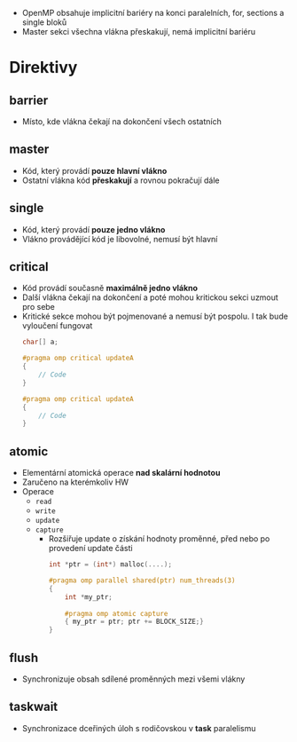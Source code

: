 - OpenMP obsahuje implicitní bariéry na konci paralelních, for, sections a single bloků 
- Master sekci všechna vlákna přeskakují, nemá implicitní bariéru

# Direktivy
## barrier
* Místo, kde vlákna čekají na dokončení všech ostatních

## master
* Kód, který provádí **pouze hlavní vlákno**
* Ostatní vlákna kód **přeskakují** a rovnou pokračují dále

## single
* Kód, který provádí **pouze jedno vlákno**
* Vlákno provádějící kód je libovolné, nemusí být hlavní

## critical
* Kód provádí současně **maximálně jedno vlákno**
* Další vlákna čekají na dokončení a poté mohou kritickou sekci uzmout pro sebe
* Kritické sekce mohou být pojmenované a nemusí být pospolu. I tak bude vyloučení fungovat
    ```cpp
    char[] a;

    #pragma omp critical updateA
    {
        // Code
    }

    #pragma omp critical updateA
    {
        // Code
    }
    ```

## atomic
* Elementární atomická operace **nad skalární hodnotou**
* Zaručeno na kterémkoliv HW
* Operace
    * `read`
    * `write`
    * `update`
    * `capture`
        * Rozšiřuje update o získání hodnoty proměnné, před nebo po provedení update části
            ```cpp
            int *ptr = (int*) malloc(....); 
            
            #pragma omp parallel shared(ptr) num_threads(3) 
            {
                int *my_ptr; 
                
                #pragma omp atomic capture
                { my_ptr = ptr; ptr += BLOCK_SIZE;} 
            }
            ```

## flush
* Synchronizuje obsah sdílené proměnných mezi všemi vlákny
## taskwait
* Synchronizace dceřiných úloh s rodičovskou v **task** paralelismu